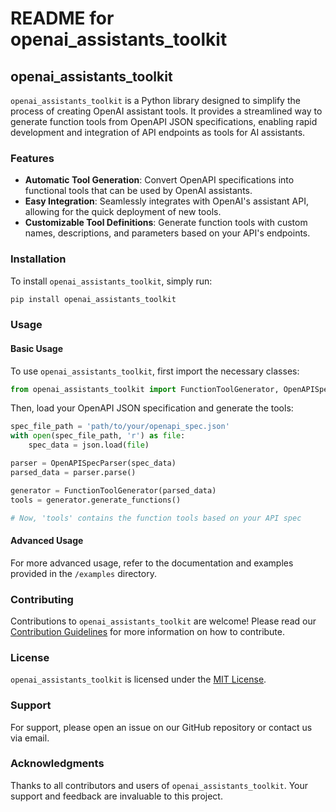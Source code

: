 # README for openai_assistants_toolkit

## openai_assistants_toolkit

`openai_assistants_toolkit` is a Python library designed to simplify the process of creating OpenAI assistant tools. It provides a streamlined way to generate function tools from OpenAPI JSON specifications, enabling rapid development and integration of API endpoints as tools for AI assistants.

### Features

- **Automatic Tool Generation**: Convert OpenAPI specifications into functional tools that can be used by OpenAI assistants.
- **Easy Integration**: Seamlessly integrates with OpenAI's assistant API, allowing for the quick deployment of new tools.
- **Customizable Tool Definitions**: Generate function tools with custom names, descriptions, and parameters based on your API's endpoints.

### Installation

To install `openai_assistants_toolkit`, simply run:

```bash
pip install openai_assistants_toolkit
```

### Usage

#### Basic Usage

To use `openai_assistants_toolkit`, first import the necessary classes:

```python
from openai_assistants_toolkit import FunctionToolGenerator, OpenAPISpecParser
```

Then, load your OpenAPI JSON specification and generate the tools:

```python
spec_file_path = 'path/to/your/openapi_spec.json'
with open(spec_file_path, 'r') as file:
    spec_data = json.load(file)

parser = OpenAPISpecParser(spec_data)
parsed_data = parser.parse()

generator = FunctionToolGenerator(parsed_data)
tools = generator.generate_functions()

# Now, 'tools' contains the function tools based on your API spec
```

#### Advanced Usage

For more advanced usage, refer to the documentation and examples provided in the `/examples` directory.

### Contributing

Contributions to `openai_assistants_toolkit` are welcome! Please read our [Contribution Guidelines](CONTRIBUTING.md) for more information on how to contribute.

### License

`openai_assistants_toolkit` is licensed under the [MIT License](LICENSE).

### Support

For support, please open an issue on our GitHub repository or contact us via email.

### Acknowledgments

Thanks to all contributors and users of `openai_assistants_toolkit`. Your support and feedback are invaluable to this project.

